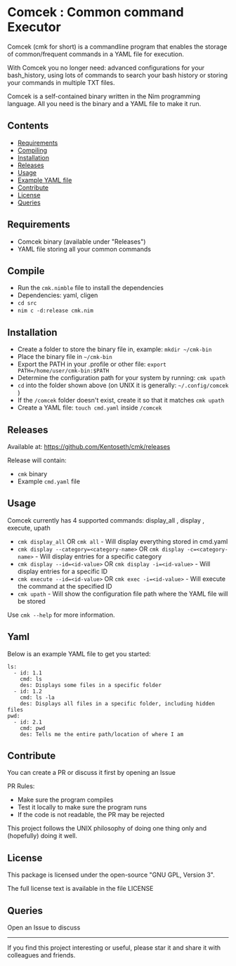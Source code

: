 # Comcek : Common command Executor

Comcek (cmk for short) is a commandline program that enables the storage of common/frequent commands in a YAML file for execution.

With Comcek you no longer need: advanced configurations for your bash_history, using lots of commands to search your bash history or storing your commands in multiple TXT files.

Comcek is a self-contained binary written in the Nim programming language. All you need is the binary and a YAML file to make it run.

## Contents
 * [Requirements](#requirements)
 * [Compiling](#compile)
 * [Installation](#installation)
 * [Releases](#releases)
 * [Usage](#usage)
 * [Example YAML file](#yaml)
 * [Contribute](#contribute)
 * [License](#license)
 * [Queries](#queries)

## Requirements

 * Comcek binary (available under "Releases")
 * YAML file storing all your common commands

## Compile

 * Run the `cmk.nimble` file to install the dependencies
 * Dependencies: yaml, cligen
 * `cd src`
 * `nim c -d:release cmk.nim`

## Installation

 * Create a folder to store the binary file in, example: `mkdir ~/cmk-bin`
 * Place the binary file in `~/cmk-bin`
 * Export the PATH in your .profile or other file: `export PATH=/home/user/cmk-bin:$PATH`
 * Determine the configuration path for your system by running: `cmk upath`
 * `cd` into the folder shown above (on UNIX it is generally: `~/.config/comcek` )
 * If the `/comcek` folder doesn't exist, create it so that it matches `cmk upath`
 * Create a YAML file: `touch cmd.yaml` inside `/comcek`

## Releases

Available at: https://github.com/Kentoseth/cmk/releases

Release will contain:

 * `cmk` binary
 * Example `cmd.yaml` file

## Usage

Comcek currently has 4 supported commands: display_all , display , execute, upath

 * `cmk display_all` OR `cmk all` - Will display everything stored in cmd.yaml
 * `cmk display --category=<category-name>` OR `cmk display -c=<category-name>` - Will display entries for a specific category
 * `cmk display --id=<id-value>` OR `cmk display -i=<id-value>` - Will display entries for a specific ID
 * `cmk execute --id=<id-value>` OR `cmk exec -i=<id-value>` - Will execute the command at the specified ID
 *  `cmk upath` - Will show the configuration file path where the YAML file will be stored

Use `cmk --help` for more information.

## Yaml

Below is an example YAML file to get you started:

```
ls:
  - id: 1.1
    cmd: ls
    des: Displays some files in a specific folder
  - id: 1.2
    cmd: ls -la
    des: Displays all files in a specific folder, including hidden files
pwd:
  - id: 2.1
    cmd: pwd
    des: Tells me the entire path/location of where I am
```

## Contribute

You can create a PR or discuss it first by opening an Issue

PR Rules:

 * Make sure the program compiles
 * Test it locally to make sure the program runs
 * If the code is not readable, the PR may be rejected

This project follows the UNIX philosophy of doing one thing only and (hopefully) doing it well.

## License

This package is licensed under the open-source "GNU GPL, Version 3".

The full license text is available in the file LICENSE

## Queries

Open an Issue to discuss

-----

If you find this project interesting or useful, please star it and share it with colleagues and friends.